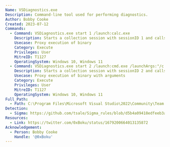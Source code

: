 ```yaml
---
Name: VSDiagnostics.exe
Description: Command-line tool used for performing diagnostics.
Author: Bobby Cooke
Created: 2023-07-12
Commands:
  - Command: VSDiagnostics.exe start 1 /launch:calc.exe
    Description: Starts a collection session with sessionID 1 and calls kernelbase.CreateProcessW to launch specified executable.
    Usecase: Proxy execution of binary
    Category: Execute
    Privileges: User
    MitreID: T1127
    OperatingSystem: Windows 10, Windows 11
  - Command: VSDiagnostics.exe start 2 /launch:cmd.exe /launchArgs:"/c calc.exe"
    Description: Starts a collection session with sessionID 2 and calls kernelbase.CreateProcessW to launch specified executable. Arguments specified in launchArgs are passed to CreateProcessW.
    Usecase: Proxy execution of binary with arguments
    Category: Execute
    Privileges: User
    MitreID: T1127
    OperatingSystem: Windows 10, Windows 11
Full_Path:
  - Path: C:\Program Files\Microsoft Visual Studio\2022\Community\Team Tools\DiagnosticsHub\Collector\VSDiagnostics.exe
Detection:
  - Sigma: https://github.com/tsale/Sigma_rules/blob/d5b4a09418edfeeb3a2d654f556d5bca82003cd7/LOL_BINs/VSDiagnostics_LoLBin.yml
Resources:
  - Link: https://twitter.com/0xBoku/status/1679200664013135872
Acknowledgement:
  - Person: Bobby Cooke
    Handle: '@0xBoku'
---
```

